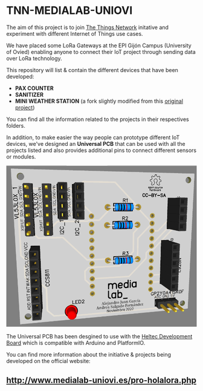 # TNN-MEDIALAB-UNIOVI

The aim of this project is to join [The Things Network](https://www.thethingsnetwork.org/) initative and experiment with different Internet of Things use cases.

We have placed some LoRa Gateways at the EPI Gijón Campus (University of Ovied) enabling anyone to connect their IoT project through sending data over LoRa technology.

This repository will list & contain the different devices that have been developed:

- **PAX COUNTER**
- **SANITIZER**
- **MINI WEATHER STATION** (a fork slightly modified from this [original project](https://github.com/chrisys/mini-lora-weatherstation))

You can find all the information related to the projects in their respectives folders. 

In addition, to make easier the way people can prototype different IoT devices, we've designed an **Universal PCB** that can be used with all the projects listed and also provides additional pins to connect different sensors or modules.

![Universal PCB for CubeCell Board](/images\universal_pcb_cubecell_dev_board.png)

The Universal PCB has been desgined to use with the [Heltec Development Board](https://heltec.org/project/htcc-ab01/) which is compatible with Arduino and PlatformIO.

You can find more information about the initiative & projects being developed on the official website:

## **http://www.medialab-uniovi.es/pro-holalora.php**
